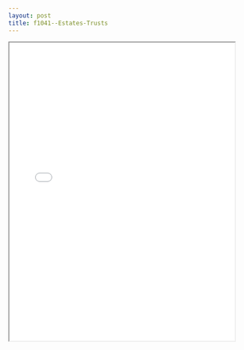 ```yaml
---
layout: post
title: f1041--Estates-Trusts
---
```


<div class="pdf-container">
<iframe src="/ea//_pdf-2-md/f1041--Estates-Trusts.pdf" height="600" width="90%" allowFullScreen="true"></iframe>
</div>

